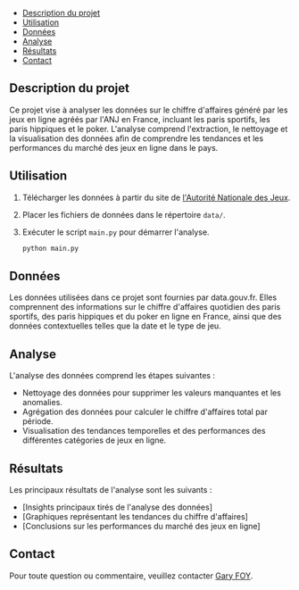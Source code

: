 
- [Description du projet](#description-du-projet)
- [Utilisation](#utilisation)
- [Données](#données)
- [Analyse](#analyse)
- [Résultats](#résultats)
- [Contact](#contact)



## Description du projet
Ce projet vise à analyser les données sur le chiffre d'affaires généré par les jeux en ligne agréés par l'ANJ en France, incluant les paris sportifs, les paris hippiques et le poker. L'analyse comprend l'extraction, le nettoyage et la visualisation des données afin de comprendre les tendances et les performances du marché des jeux en ligne dans le pays.



## Utilisation
1. Télécharger les données à partir du site de [l'Autorité Nationale des Jeux](https://anj.fr/open-data-anj).
2. Placer les fichiers de données dans le répertoire `data/`.
3. Exécuter le script `main.py` pour démarrer l'analyse.

   ```bash
   python main.py
   ```
   

## Données
Les données utilisées dans ce projet sont fournies par data.gouv.fr. Elles comprennent des informations sur le chiffre d'affaires quotidien des paris sportifs, des paris hippiques et du poker en ligne en France, ainsi que des données contextuelles telles que la date et le type de jeu.

## Analyse
L'analyse des données comprend les étapes suivantes :
- Nettoyage des données pour supprimer les valeurs manquantes et les anomalies.
- Agrégation des données pour calculer le chiffre d'affaires total par période.
- Visualisation des tendances temporelles et des performances des différentes catégories de jeux en ligne.

## Résultats
Les principaux résultats de l'analyse sont les suivants :
- [Insights principaux tirés de l'analyse des données]
- [Graphiques représentant les tendances du chiffre d'affaires]
- [Conclusions sur les performances du marché des jeux en ligne]


## Contact
Pour toute question ou commentaire, veuillez contacter [Gary FOY](mailto:garyfoy@hotmail.fr).
